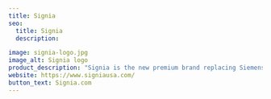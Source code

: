 ```yaml
---
title: Signia
seo:
  title: Signia
  description:

image: signia-logo.jpg
image_alt: Signia logo
product_description: "Signia is the new premium brand replacing Siemens hearing aids. With nearly 140 years of experience Signia offers the most advanced hearing aid technology."
website: https://www.signiausa.com/
button_text: Signia.com
---
```

